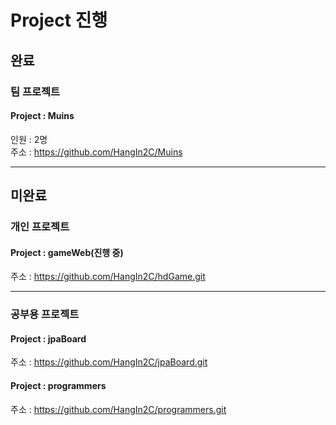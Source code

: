 # Project 진행  
## 완료  
### 팀 프로젝트  
#### Project : Muins  
인원 : 2명  
주소 : https://github.com/HangIn2C/Muins  

---

## 미완료  
### 개인 프로젝트  
#### Project : gameWeb(진행 중)  
주소 : https://github.com/HangIn2C/hdGame.git  

---

### 공부용 프로젝트  
#### Project : jpaBoard  
주소 : https://github.com/HangIn2C/jpaBoard.git  
#### Project : programmers  
주소 : https://github.com/HangIn2C/programmers.git  
